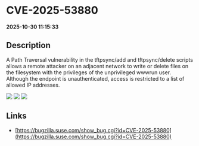 # CVE-2025-53880

**2025-10-30 11:15:33**

## Description
A Path Traversal vulnerability in the tftpsync/add and tftpsync/delete scripts allows a remote attacker on an adjacent network to write or delete files on the filesystem with the privileges of the unprivileged wwwrun user. Although the endpoint is unauthenticated, access is restricted to a list of allowed IP addresses.

![](https://img.shields.io/static/v1?label=Score&message=8.7&color=red)
![](https://img.shields.io/static/v1?label=Severity&message=HIGH&color=red)
![](https://img.shields.io/static/v1?label=CWE&message=Traversal&color=green)

## Links
- [https://bugzilla.suse.com/show_bug.cgi?id=CVE-2025-53880](https://bugzilla.suse.com/show_bug.cgi?id=CVE-2025-53880)
